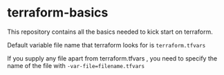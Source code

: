 # terraform-basics

This repository contains all the basics needed to kick start on terraform.

Default variable file name that terraform looks for is `terraform.tfvars`

If you supply any file apart from terraform.tfvars , you need to specify the name of the file with `-var-file=filename.tfvars`


#